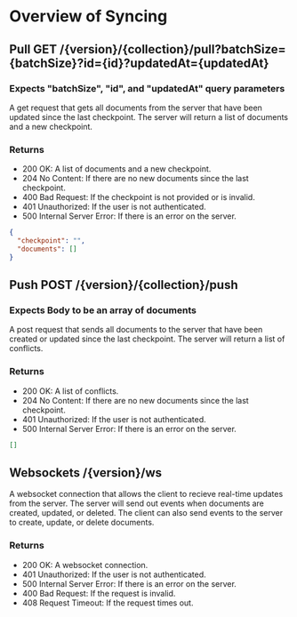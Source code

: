 # Overview of Syncing

## Pull GET /{version}/{collection}/pull?batchSize={batchSize}?id={id}?updatedAt={updatedAt}
### Expects "batchSize", "id", and "updatedAt" query parameters
A get request that gets all documents from the server that have been updated since the last checkpoint. The server will return a list of documents and a new checkpoint.

### Returns
- 200 OK: A list of documents and a new checkpoint.
- 204 No Content: If there are no new documents since the last checkpoint.
- 400 Bad Request: If the checkpoint is not provided or is invalid.
- 401 Unauthorized: If the user is not authenticated.
- 500 Internal Server Error: If there is an error on the server.

```json
{
  "checkpoint": "",
  "documents": []
}
```

## Push POST /{version}/{collection}/push
### Expects Body to be an array of documents
A post request that sends all documents to the server that have been created or updated since the last checkpoint. The server will return a list of conflicts.

### Returns
- 200 OK: A list of conflicts.
- 204 No Content: If there are no new documents since the last checkpoint.
- 401 Unauthorized: If the user is not authenticated.
- 500 Internal Server Error: If there is an error on the server.

```json
[]
```

## Websockets /{version}/ws
A websocket connection that allows the client to recieve real-time updates from the server. The server will send out events when documents are created, updated, or deleted. The client can also send events to the server to create, update, or delete documents.

### Returns
- 200 OK: A websocket connection.
- 401 Unauthorized: If the user is not authenticated.
- 500 Internal Server Error: If there is an error on the server.
- 400 Bad Request: If the request is invalid.
- 408 Request Timeout: If the request times out.